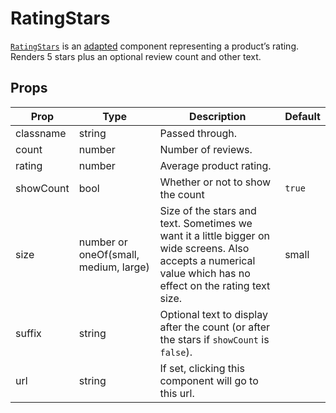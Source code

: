 # RatingStars

[`RatingStars`](/src/components/RatingStars/index.js) is an [adapted](/docs/enhancers/Adapter.md) component representing a product’s rating. Renders 5 stars plus an optional review count and other text.

## Props

Prop|Type|Description|Default
---|---|---|---
classname|string|Passed through.|
count|number|Number of reviews.|
rating|number|Average product rating.|
showCount|bool|Whether or not to show the count|`true`
size|number or oneOf(small, medium, large)|Size of the stars and text. Sometimes we want it a little bigger on wide screens. Also accepts a numerical value which has no effect on the rating text size. |small
suffix|string|Optional text to display after the count (or after the stars if `showCount` is `false`).|
url|string|If set, clicking this component will go to this url.|
